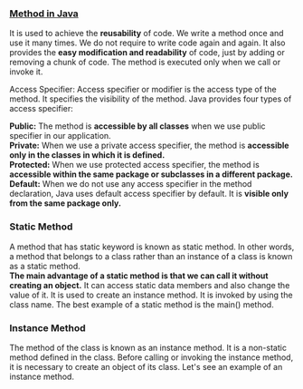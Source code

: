 ### [Method in Java](https://www.javatpoint.com/method-in-java)   
It is used to achieve the **reusability** of code. We write a method once and use it many times. We do not require to write code again and again. It also provides the **easy modification and readability** of code, just by adding or removing a chunk of code. The method is executed only when we call or invoke it.   

Access Specifier: Access specifier or modifier is the access type of the method. It specifies the visibility of the method. Java provides four types of access specifier:   

**Public:** The method is **accessible by all classes** when we use public specifier in our application.     
**Private:** When we use a private access specifier, the method is **accessible only in the classes in which it is defined.**    
**Protected:** When we use protected access specifier, the method is **accessible within the same package or subclasses in a different package.**     
**Default:** When we do not use any access specifier in the method declaration, Java uses default access specifier by default. It is **visible only from the same package only.**   

### Static Method  
A method that has static keyword is known as static method. In other words, a method that belongs to a class rather than an instance of a class is known as a static method.  
**The main advantage of a static method is that we can call it without creating an object.** It can access static data members and also change the value of it. It is used to create an instance method. It is invoked by using the class name. The best example of a static method is the main() method.   

### Instance Method
The method of the class is known as an instance method. It is a non-static method defined in the class. Before calling or invoking the instance method, it is necessary to create an object of its class. Let's see an example of an instance method.  


    
